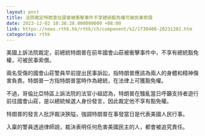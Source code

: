 ```yaml
---
layout: post
title: 法院裁定特朗普在國會被衝擊事件不享總統豁免權可被民事索償
date: 2023-12-02 10:38:28.000000000 +08:00
link: https://news.rthk.hk/rthk/ch/component/k2/1730408-20231202.htm
categories: rthk
---
```


美國上訴法院裁定，前總統特朗普在前年國會山莊被衝擊事件中，不享有總統豁免權，可被民事索償。

兩名受傷的國會山莊警員早前提出民事訴訟，指特朗普應該為兩人的身體和精神傷害負責。特朗普一方指特朗普當時作為總統，在法律上可獲豁免權。

不過，哥倫比亞特區上訴法院的法官小組認為，特朗普在騷亂當日呼籲支持者遊行前往國會山莊，是以總統候選人身份發言，因此裁定他不享有豁免權。

特朗普的發言人批評裁決狹隘，強調特朗普在事發當日是代表美國人民行事。

入稟的警員透過律師說，裁決表明任何危害美國民主的人，都會被追究責任。
